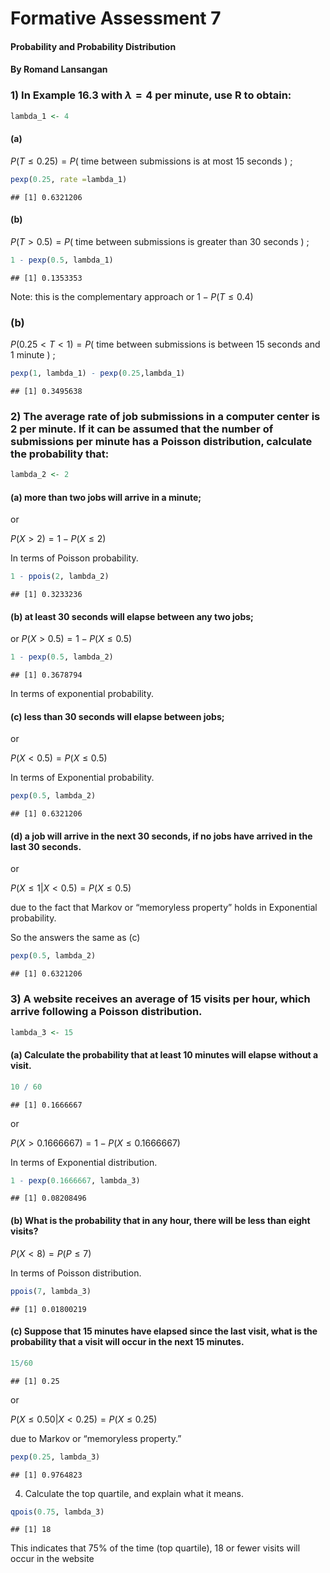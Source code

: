 Formative Assessment 7
================

#### Probability and Probability Distribution

#### By Romand Lansangan

### 1) In Example 16.3 with $\lambda = 4$ per minute, use R to obtain:

``` r
lambda_1 <- 4
```

#### (a)

$P(T \leq 0.25) = P($ time between submissions is at most 15 seconds $)$
;

``` r
pexp(0.25, rate =lambda_1)
```

    ## [1] 0.6321206

#### (b)

$P(T > 0.5) = P($ time between submissions is greater than 30 seconds
$)$ ;

``` r
1 - pexp(0.5, lambda_1)
```

    ## [1] 0.1353353

Note: this is the complementary approach or $1 - P(T \leq 0.4)$

### (b)

$P(0.25 < T < 1) = P($ time between submissions is between 15 seconds
and 1 minute $)$ ;

``` r
pexp(1, lambda_1) - pexp(0.25,lambda_1)
```

    ## [1] 0.3495638

### 2) The average rate of job submissions in a computer center is 2 per minute. If it can be assumed that the number of submissions per minute has a Poisson distribution, calculate the probability that:

``` r
lambda_2 <- 2
```

#### (a) more than two jobs will arrive in a minute;

or

$P(X > 2) = 1 - P(X \leq 2)$

In terms of Poisson probability.

``` r
1 - ppois(2, lambda_2)
```

    ## [1] 0.3233236

#### (b) at least 30 seconds will elapse between any two jobs;

or $P(X > 0.5) = 1 - P(X \leq 0.5)$

``` r
1 - pexp(0.5, lambda_2)
```

    ## [1] 0.3678794

In terms of exponential probability.

#### (c) less than 30 seconds will elapse between jobs;

or

$P(X < 0.5) = P(X \leq 0.5)$

In terms of Exponential probability.

``` r
pexp(0.5, lambda_2)
```

    ## [1] 0.6321206

#### (d) a job will arrive in the next 30 seconds, if no jobs have arrived in the last 30 seconds.

or

$P(X \leq 1 | X < 0.5) = P(X \leq 0.5)$

due to the fact that Markov or “memoryless property” holds in
Exponential probability.

So the answers the same as (c)

``` r
pexp(0.5, lambda_2)
```

    ## [1] 0.6321206

### 3) A website receives an average of 15 visits per hour, which arrive following a Poisson distribution.

``` r
lambda_3 <- 15
```

#### (a) Calculate the probability that at least 10 minutes will elapse without a visit.

``` r
10 / 60
```

    ## [1] 0.1666667

or

$P(X > 0.1666667) = 1 - P(X \leq 0.1666667)$

In terms of Exponential distribution.

``` r
1 - pexp(0.1666667, lambda_3)
```

    ## [1] 0.08208496

#### (b) What is the probability that in any hour, there will be less than eight visits?

$P(X < 8) = P(P \leq 7)$

In terms of Poisson distribution.

``` r
ppois(7, lambda_3)
```

    ## [1] 0.01800219

#### (c) Suppose that 15 minutes have elapsed since the last visit, what is the probability that a visit will occur in the next 15 minutes.

``` r
15/60
```

    ## [1] 0.25

or

$P(X \leq 0.50 | X < 0.25) = P(X \leq 0.25)$

due to Markov or “memoryless property.”

``` r
pexp(0.25, lambda_3) 
```

    ## [1] 0.9764823

4)  Calculate the top quartile, and explain what it means.

``` r
qpois(0.75, lambda_3)
```

    ## [1] 18

This indicates that 75% of the time (top quartile), 18 or fewer visits
will occur in the website
